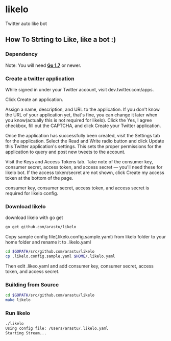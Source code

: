 # likelo
Twitter auto like bot

## How To Strting to Like, like a bot :)

### Dependency
Note: You will need **[Go 1.7](https://golang.org/dl/)** or newer.

### Create a twitter application
While signed in under your Twitter account, visit dev.twitter.com/apps.

Click Create an application.

Assign a name, description, and URL to the application. If you don't know the URL of your application yet, that's fine, you can change it later when you know(actually this is not required for likelo). Click the Yes, I agree checkbox, fill out the CAPTCHA, and click Create your Twitter application.

Once the application has successfully been created, visit the Settings tab for the application. Select the Read and Write radio button and click Update this Twitter application's settings. This sets the proper permissions for the application to query and post new tweets to the account.

Visit the Keys and Access Tokens tab. Take note of the consumer key, consumer secret, access token, and access secret — you'll need these for likelo bot. If the access token/secret are not shown, click Create my access token at the bottom of the page.

  consumer key, consumer secret, access token, and access secret is required for likelo config.

### Download likelo 
download likelo with go get

```bash
go get github.com/arastu/likelo
```

Copy sample config file(.likelo.config.sample.yaml) from likelo folder to your home folder and rename it to .likelo.yaml
```bash
cd $GOPATH/src/github.com/arastu/likelo
cp .likelo.config.sample.yaml $HOME/.likelo.yaml
```
Then edit .likeo.yaml and add consumer key, consumer secret, access token, and access secret.



### Building from Source
```bash
cd $GOPATH/src/github.com/arastu/likelo
make likelo
```

### Run likelo
```bash
./likelo
Using config file: /Users/arastu/.likelo.yaml
Starting Stream...
```
